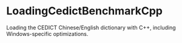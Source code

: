 # LoadingCedictBenchmarkCpp
Loading the CEDICT Chinese/English dictionary with C++, including Windows-specific optimizations.
